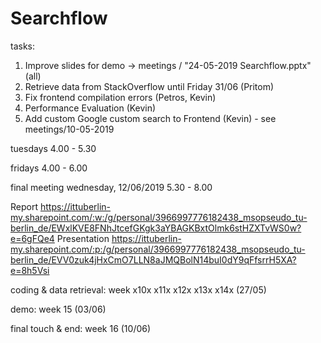 # Searchflow

tasks:
1. Improve slides for demo -> meetings / "24-05-2019 Searchflow.pptx" (all)
3. Retrieve data from StackOverflow until Friday 31/06 (Pritom)
4. Fix frontend compilation errors (Petros, Kevin)
5. Performance Evaluation (Kevin)
6. Add custom Google custom search to Frontend (Kevin) - see meetings/10-05-2019

tuesdays 4.00 - 5.30

fridays 4.00 - 6.00

final meeting wednesday, 12/06/2019 5.30 - 8.00

Report https://ittuberlin-my.sharepoint.com/:w:/g/personal/3966997776182438_msopseudo_tu-berlin_de/EWxlKVE8FNhJtcefGKgk3aYBAGKBxtOlmk6stHZXTvWS0w?e=6gFQe4
Presentation https://ittuberlin-my.sharepoint.com/:p:/g/personal/3966997776182438_msopseudo_tu-berlin_de/EVV0zuk4jHxCmO7LLN8aJMQBolN14buI0dY9qFfsrrH5XA?e=8h5Vsi

coding & data retrieval: week x10x x11x x12x x13x x14x (27/05)

demo: week 15 (03/06)

final touch & end: week 16 (10/06)
